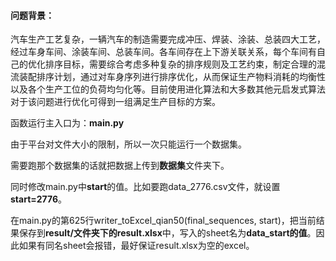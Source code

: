 #### 问题背景：

汽车生产工艺复杂，一辆汽车的制造需要完成冲压、焊装、涂装、总装四大工艺，经过车身车间、涂装车间、总装车间。各车间存在上下游关联关系，每个车间有自己的优化排序目标，需要综合考虑多种复杂的排序规则及工艺约束，制定合理的混流装配排序计划，通过对车身序列进行排序优化，从而保证生产物料消耗的均衡性以及各个生产工位的负荷均匀化等。目前使用进化算法和大多数其他元启发式算法对于该问题进行优化可得到一组满足生产目标的方案。



函数运行主入口为：**main.py**

由于平台对文件大小的限制，所以一次只能运行一个数据集。

需要跑那个数据集的话就把数据上传到**数据集**文件夹下。

同时修改main.py中**start**的值。比如要跑data_2776.csv文件，就设置**start=2776**。

在main.py的第625行writer_toExcel_qian50(final_sequences, start)，把当前结果保存到**result/文件夹下的result.xlsx**中，写入的sheet名为**data_start的值**。因此如果有同名sheet会报错，最好保证result.xlsx为空的excel。